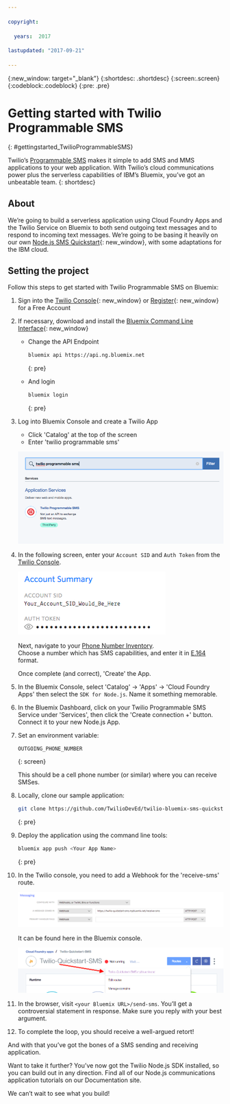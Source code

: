 ```yaml
---

copyright:

  years:  2017

lastupdated: "2017-09-21"

---
```


{:new_window: target="_blank"}
{:shortdesc: .shortdesc}
{:screen:.screen}
{:codeblock:.codeblock}
{:pre: .pre}

# Getting started with Twilio Programmable SMS
{: #gettingstarted_TwilioProgrammableSMS}

Twilio’s [Programmable SMS](https://www.twilio.com/sms) makes it simple to add
SMS and MMS applications to your web application. With Twilio’s cloud
communications power plus the serverless capabilities of IBM’s Bluemix, you’ve
got an unbeatable team.
{: shortdesc}

## About

We’re going to build a serverless application using Cloud Foundry Apps and the
Twilio Service on Bluemix to both send outgoing text messages and to respond
to incoming text messages. We’re going to be basing it heavily on our own
[Node.js SMS Quickstart](https://www.twilio.com/docs/quickstart/node/programmable-sms){: new_window},
with some adaptations for the IBM cloud. 

## Setting the project

Follow this steps to get started with Twilio Programmable SMS on Bluemix:

1. Sign into the [Twilio Console](https://www.twilio.com/console){: new_window}
   or [Register](https://www.twilio.com/try-twilio){: new_window} for a Free
   Account

2. If necessary, download and install the [Bluemix Command Line Interface](https://console.bluemix.net/docs/starters/install_cli.html){: new_window}
   - Change the API Endpoint

     ```bash
     bluemix api https://api.ng.bluemix.net
     ```
     {: pre}

   - And login
     ```bash
     bluemix login
     ```
     {: pre}

3. Log into Bluemix Console and create a Twilio App

   - Click 'Catalog' at the top of the screen
   - Enter 'twilio programmable sms'

   ![Twilio app from Bluemix catalog](images/01-bluemix-catalog-twilio.png)

4. In the following screen, enter your `Account SID` and `Auth Token` from the
   [Twilio Console](https://www.twilio.com/console).

   ![Configure your Twilio Credentials](images/02-twilio-credentials.png)

   Next, navigate to your [Phone Number Inventory](https://www.twilio.com/console/phone-numbers/incoming).  
   Choose a number which has SMS capabilities, and enter it in [E.164](https://support.twilio.com/hc/en-us/articles/223183008-Formatting-International-Phone-Numbers) format.

   Once complete (and correct), 'Create' the App.

5. In the Bluemix Console, select 'Catalog' -> 'Apps' -> 'Cloud Foundry Apps'
   then select the `SDK for Node.js`. Name it something memorable.

6. In the Bluemix Dashboard, click on your Twilio Programmable SMS Service under 'Services',
   then click the 'Create connection +' button. Connect it to your new Node.js
   App.

7. Set an environment variable:

   ```
   OUTGOING_PHONE_NUMBER
   ```
   {: screen}

   This should be a cell phone number (or similar) where you can receive SMSes.

8. Locally, clone our sample application:

   ```bash
   git clone https://github.com/TwilioDevEd/twilio-bluemix-sms-quickstart.git
   ```
   {: pre}

9. Deploy the application using the command line tools:

   ```bash
   bluemix app push <Your App Name>
   ```
   {: pre}

10. In the Twilio console, you need to add a Webhook for the 'receive-sms'
    route.

    ![Twilio webhooks](images/03-twilio-webhooks.png)

    It can be found here in the Bluemix console.

    ![Bluemix routes](images/04-bluemix-routes.png)

11. In the browser, visit `<your Bluemix URL>/send-sms`. You’ll get a
    controversial statement in response. Make sure you reply with your best
    argument.

12. To complete the loop, you should receive a well-argued retort!

And with that you’ve got the bones of a SMS sending and receiving application.

Want to take it further? You’ve now got the Twilio Node.js SDK installed, so
you can build out in any direction. Find all of our Node.js communications
application tutorials on our Documentation site.

We can’t wait to see what you build!
